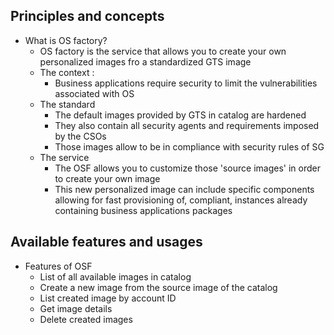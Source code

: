 ## Principles and concepts

* What is OS factory?
    * OS factory is the service that allows you to create your own personalized images fro a standardized GTS image
    * The context :
        * Business applications require security to limit the vulnerabilities associated with OS
    * The standard
        * The default images provided by GTS in catalog are hardened
        * They also contain all security agents and requirements imposed by the CSOs
        * Those images allow to be in compliance with security rules of SG
    * The service
        * The OSF allows you to customize those 'source images' in order to create your own image
        * This new personalized image can include specific components allowing for fast provisioning of, compliant, instances already containing business applications packages

## Available features and usages

* Features of OSF
    * List of all available images in catalog
    * Create a new image from the source image of the catalog
    * List created image by account ID
    * Get image details
    * Delete created images